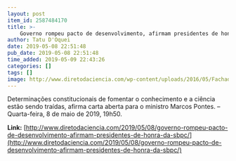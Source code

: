 ```yaml
---
layout: post
item_id: 2587484170
title: >-
    Governo rompeu pacto de desenvolvimento, afirmam presidentes de honra da SBPC
author: Tatu D'Oquei
date: 2019-05-08 22:51:48
pub_date: 2019-05-08 22:51:48
time_added: 2019-05-09 22:43:26
categories: []
tags: []
image: http://www.diretodaciencia.com/wp-content/uploads/2016/05/Fachada-MCTI-2.jpg
---
```


Determinações constitucionais de fomentar o conhecimento e a ciência estão sendo traídas, afirma carta aberta para o ministro Marcos Pontes. – Quarta-feira, 8 de maio de 2019, 19h50.

**Link:** [http://www.diretodaciencia.com/2019/05/08/governo-rompeu-pacto-de-desenvolvimento-afirmam-presidentes-de-honra-da-sbpc/](http://www.diretodaciencia.com/2019/05/08/governo-rompeu-pacto-de-desenvolvimento-afirmam-presidentes-de-honra-da-sbpc/)


